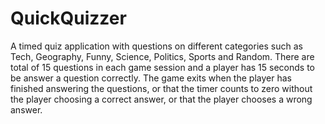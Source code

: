 # QuickQuizzer
A timed quiz application with questions on different categories such as Tech, Geography, Funny, Science, Politics, Sports
and Random. There are total of 15 questions in each game session and a player has 15 seconds to be answer a question correctly.
The game exits when the player has finished answering the questions, or that the timer counts to zero without the player choosing 
a correct answer, or that the player chooses a wrong answer.

